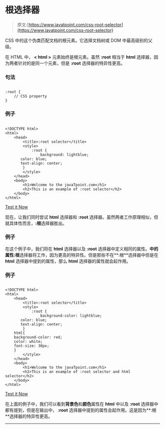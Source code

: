 # 根选择器

> 原文:[https://www.javatpoint.com/css-root-selector](https://www.javatpoint.com/css-root-selector)

CSS 中的这个伪类匹配文档的根元素。它选择文档树或 DOM 中最高级别的父级。

在 HTML 中， **< html >** 元素始终是根元素。虽然 **:root** 相当于 **html** 选择器，因为两者针对的是同一个元素，但是 **:root** 选择器的特异性更高。

### 句法

```

:root {
    // CSS property
}

```

### 例子

```

<!DOCTYPE html> 
<html> 
    <head> 
        <title>:root selector</title> 
        <style>  
            :root { 
                background: lightblue; 
	   color: blue;
	   text-align: center;
		} 
        </style> 
    </head> 
    <body> 
        <h1>Welcome to the javaTpoint.com</h1> 
        <h2>This is an example of :root selector</h2> 
    </body> 
</html> 

```

[Test it Now](https://www.javatpoint.com/oprweb/test.jsp?filename=CSSrootselector1)

现在，让我们同时尝试 **html** 选择器和 **:root** 选择器。虽然两者工作原理相似，但就具体性而言，**:根**选择器胜出。

### 例子

在这个例子中，我们将在 **html** 选择器以及 **:root** 选择器中定义相同的属性。**中的属性:根**选择器将工作，因为更高的特异性。但是那些不在**:根**选择器中但是在 **html** 选择器中提到的属性，那么 **html** 选择器的属性就会起作用。

### 例子

```

<!DOCTYPE html> 
<html> 
    <head> 
        <title>:root selector</title> 
        <style>  
            :root { 
                background-color: lightblue; 
	   color: blue;
	   text-align: center;
		} 
	html{
	background-color: red;
	color: white;
	font-size: 30px;
	}
        </style> 
    </head> 
    <body> 
        <h1>Welcome to the javaTpoint.com</h1> 
        <h2>This is an example of :root selector and html selector</h2> 
    </body> 
</html>

```

[Test it Now](https://www.javatpoint.com/oprweb/test.jsp?filename=CSSrootselector2)

在上面的例子中，我们可以看到**背景色**和**颜色**属性在 **html** 中以及 **:root** 选择器中都有提到，但是在输出中， **:root** 选择器中提到的属性会起作用。这是因为**:根**选择器的特异性更高。

* * *